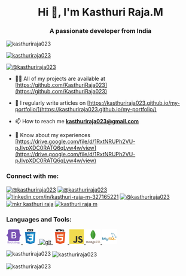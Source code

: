 <h1 align="center">Hi 👋, I'm Kasthuri Raja.M</h1>
<h3 align="center">A passionate developer from India</h3>

<p align="left"> <img src="https://komarev.com/ghpvc/?username=kasthuriraja023&label=Profile%20views&color=0e75b6&style=flat" alt="kasthuriraja023" /> </p>

<p align="left"> <a href="https://github.com/ryo-ma/github-profile-trophy"><img src="https://github-profile-trophy.vercel.app/?username=kasthuriraja023" alt="kasthuriraja023" /></a> </p>

<p align="left"> <a href="https://twitter.com/@kasthuriraja023" target="blank"><img src="https://img.shields.io/twitter/follow/@kasthuriraja023?logo=twitter&style=for-the-badge" alt="@kasthuriraja023" ></a> </p>

- 👨‍💻 All of my projects are available at [https://github.com/KasthuriRaja023](https://github.com/KasthuriRaja023)

- 📝 I regularly write articles on [https://kasthuriraja023.github.io/my-portfolio/](https://kasthuriraja023.github.io/my-portfolio/)

- 📫 How to reach me **kasthuriraja023@gmail.com**

- 📄 Know about my experiences [https://drive.google.com/file/d/1RxtNRUPh2VU-pJIvpXDC0RATQ6qLyw4w/view](https://drive.google.com/file/d/1RxtNRUPh2VU-pJIvpXDC0RATQ6qLyw4w/view)

<h3 align="left">Connect with me:</h3>
<p align="left">
<a href="https://codepen.io/@kasthuriraja023" target="blank"><img align="center" src="https://raw.githubusercontent.com/rahuldkjain/github-profile-readme-generator/master/src/images/icons/Social/codepen.svg" alt="@kasthuriraja023" height="30" width="40" /></a>
<a href="https://twitter.com/@kasthuriraja023" target="blank"><img align="center" src="https://raw.githubusercontent.com/rahuldkjain/github-profile-readme-generator/master/src/images/icons/Social/twitter.svg" alt="@kasthuriraja023" height="30" width="40" /></a>
<a href="https://linkedin.com/in/linkedin.com/in/kasthuri-raja-m-327165221" target="blank"><img align="center" src="https://raw.githubusercontent.com/rahuldkjain/github-profile-readme-generator/master/src/images/icons/Social/linked-in-alt.svg" alt="linkedin.com/in/kasthuri-raja-m-327165221" height="30" width="40" /></a>
<a href="https://codesandbox.com/@kasthuriraja023" target="blank"><img align="center" src="https://raw.githubusercontent.com/rahuldkjain/github-profile-readme-generator/master/src/images/icons/Social/codesandbox.svg" alt="@kasthuriraja023" height="30" width="40" /></a>
<a href="https://kaggle.com/mkr kasthuri raja" target="blank"><img align="center" src="https://raw.githubusercontent.com/rahuldkjain/github-profile-readme-generator/master/src/images/icons/Social/kaggle.svg" alt="mkr kasthuri raja" height="30" width="40" /></a>
<a href="https://www.youtube.com/c/kasthuri raja m" target="blank"><img align="center" src="https://raw.githubusercontent.com/rahuldkjain/github-profile-readme-generator/master/src/images/icons/Social/youtube.svg" alt="kasthuri raja m" height="30" width="40" /></a>
</p>

<h3 align="left">Languages and Tools:</h3>
<p align="left"> <a href="https://getbootstrap.com" target="_blank" rel="noreferrer"> <img src="https://raw.githubusercontent.com/devicons/devicon/master/icons/bootstrap/bootstrap-plain-wordmark.svg" alt="bootstrap" width="40" height="40"/> </a> <a href="https://www.w3schools.com/css/" target="_blank" rel="noreferrer"> <img src="https://raw.githubusercontent.com/devicons/devicon/master/icons/css3/css3-original-wordmark.svg" alt="css3" width="40" height="40"/> </a> <a href="https://git-scm.com/" target="_blank" rel="noreferrer"> <img src="https://www.vectorlogo.zone/logos/git-scm/git-scm-icon.svg" alt="git" width="40" height="40"/> </a> <a href="https://www.w3.org/html/" target="_blank" rel="noreferrer"> <img src="https://raw.githubusercontent.com/devicons/devicon/master/icons/html5/html5-original-wordmark.svg" alt="html5" width="40" height="40"/> </a> <a href="https://developer.mozilla.org/en-US/docs/Web/JavaScript" target="_blank" rel="noreferrer"> <img src="https://raw.githubusercontent.com/devicons/devicon/master/icons/javascript/javascript-original.svg" alt="javascript" width="40" height="40"/> </a> <a href="https://www.mongodb.com/" target="_blank" rel="noreferrer"> <img src="https://raw.githubusercontent.com/devicons/devicon/master/icons/mongodb/mongodb-original-wordmark.svg" alt="mongodb" width="40" height="40"/> </a> <a href="https://www.mysql.com/" target="_blank" rel="noreferrer"> <img src="https://raw.githubusercontent.com/devicons/devicon/master/icons/mysql/mysql-original-wordmark.svg" alt="mysql" width="40" height="40"/> </a> </p>

<p><img align="left" src="https://github-readme-stats.vercel.app/api/top-langs?username=kasthuriraja023&show_icons=true&locale=en&layout=compact" alt="kasthuriraja023" /></p>

<p>&nbsp;<img align="center" src="https://github-readme-stats.vercel.app/api?username=kasthuriraja023&show_icons=true&locale=en" alt="kasthuriraja023" /></p>

<p><img align="center" src="https://github-readme-streak-stats.herokuapp.com/?user=kasthuriraja023&" alt="kasthuriraja023" /></p>

